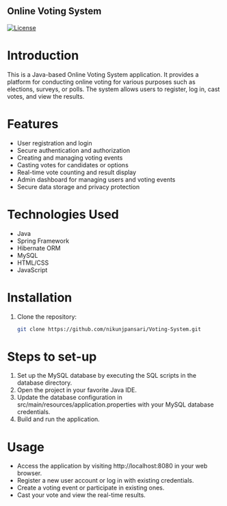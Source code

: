 ## Online Voting System

[![License](https://img.shields.io/github/license/nikunjpansari/Voting-System)](LICENSE)

# Introduction
This is a Java-based Online Voting System application. It provides a platform for conducting online voting for various purposes such as elections, surveys, or polls. The system allows users to register, log in, cast votes, and view the results.

# Features
- User registration and login
- Secure authentication and authorization
- Creating and managing voting events
- Casting votes for candidates or options
- Real-time vote counting and result display
- Admin dashboard for managing users and voting events
- Secure data storage and privacy protection

# Technologies Used
- Java
- Spring Framework
- Hibernate ORM
- MySQL
- HTML/CSS
- JavaScript

# Installation
1. Clone the repository:
   ```bash
   git clone https://github.com/nikunjpansari/Voting-System.git

# Steps to set-up

1.  Set up the MySQL database by executing the SQL scripts in the database directory.
2.  Open the project in your favorite Java IDE.
3.  Update the database configuration in src/main/resources/application.properties with your MySQL database credentials.
4.  Build and run the application.

#  Usage
-  Access the application by visiting http://localhost:8080 in your web browser.
-  Register a new user account or log in with existing credentials.
-  Create a voting event or participate in existing ones.
-  Cast your vote and view the real-time results.